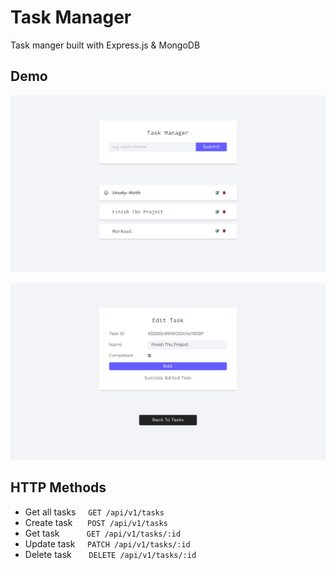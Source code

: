 # Task Manager

Task manger built with Express.js & MongoDB

## Demo

![screenshot 1](scn1.png)

![screenshot 1](scn2.png)

## HTTP Methods

- Get all tasks &nbsp; &nbsp; `GET /api/v1/tasks`
- Create task &nbsp;&nbsp; &nbsp; `POST /api/v1/tasks`
- Get task &nbsp; &nbsp; &nbsp; &nbsp; &nbsp; `GET /api/v1/tasks/:id`
- Update task &nbsp; &nbsp; `PATCH /api/v1/tasks/:id`
- Delete task &nbsp; &nbsp; &nbsp; `DELETE /api/v1/tasks/:id`
